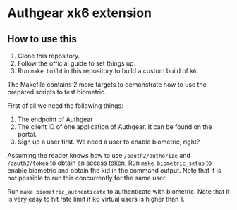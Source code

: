 # Authgear xk6 extension

## How to use this

1. Clone this repository.
2. Follow the official guide to set things up.
3. Run `make build` in this repository to build a custom build of `k6`.

The Makefile contains 2 more targets to demonstrate how to use the prepared scripts to test biometric.

First of all we need the following things:

1. The endpoint of Authgear
2. The client ID of one application of Authgear. It can be found on the portal.
3. Sign up a user first. We need a user to enable biometric, right?

Assuming the reader knows how to use `/oauth2/authorize` and `/oauth2/token` to obtain an access token,
Run `make biometric_setup` to enable biometric and obtain the kid in the command output. Note that it is not possible to run this concurrently for the same user.

Run `make biometric_authenticate` to authenticate with biometric. Note that it is very easy to hit rate limit if k6 virtual users is higher than 1.
